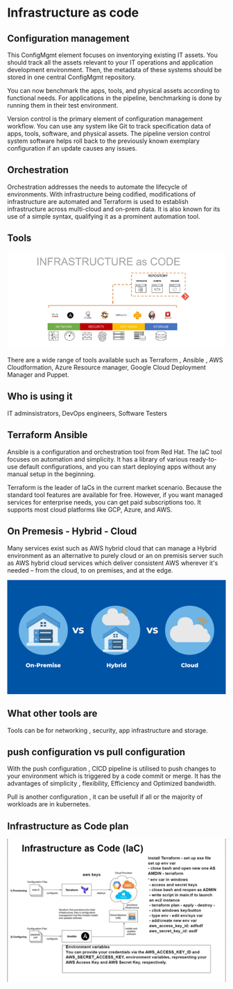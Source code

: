 # Infrastructure as code

## Configuration management

This ConfigMgmt element focuses on inventorying existing IT assets. You should track all the assets relevant to your IT operations and application development environment. Then, the metadata of these systems should be stored in one central ConfigMgmt repository. 

You can now benchmark the apps, tools, and physical assets according to functional needs. For applications in the pipeline, benchmarking is done by running them in their test environment. 


Version control is the primary element of configuration management workflow. You can use any system like Git to track specification data of apps, tools, software, and physical assets. The pipeline version control system software helps roll back to the previously known exemplary configuration if an update causes any issues. 

## Orchestration

Orchestration addresses the needs to automate the lifecycle of environments. With infrastructure being codified, modifications of infrastructure are automated and Terraform is used to establish infrastructure across multi-cloud and on-prem data. It is also known for its use of a simple syntax, qualifying it as a prominent automation tool.

## Tools

![Alt text](pics/IaCtools.PNG "a title")

There are a wide range of tools available such as Terraform , Ansible , AWS Cloudformation, Azure Resource manager, Google Cloud Deployment Manager and Puppet.

## Who is using it

IT adminsistrators, DevOps engineers, Software Testers

## Terraform Ansible

Ansible is a configuration and orchestration tool from Red Hat. The IaC tool focuses on automation and simplicity. It has a library of various ready-to-use default configurations, and you can start deploying apps without any manual setup in the beginning.

Terraform is the leader of IaCs in the current market scenario. Because the standard tool features are available for free. However, if you want managed services for enterprise needs, you can get paid subscriptions too. It supports most cloud platforms like GCP, Azure, and AWS.  

## On Premesis - Hybrid - Cloud

Many services exist such as AWS hybrid cloud that can manage a Hybrid environment as an alternative to purely cloud or an on premisis server such as AWS hybrid cloud services which deliver consistent AWS wherever it's needed – from the cloud, to on premises, and at the edge. 

![Alt text](pics/hybrid.PNG "a title")

## What other tools are 

Tools can be for networking , security, app infrastructure and storage.

## push configuration vs pull configuration

With the push configuration , CICD pipeline is utilised to push changes to your environment which is triggered by a code commit or merge. It has the advantages of simplicity , flexibility, Efficiency and Optimized bandwidth.

Pull is another configuration , it can be usefull if all or the majority of workloads are in kubernetes. 

## Infrastructure as Code plan

![Alt text](pics/iac4.PNG "a title")